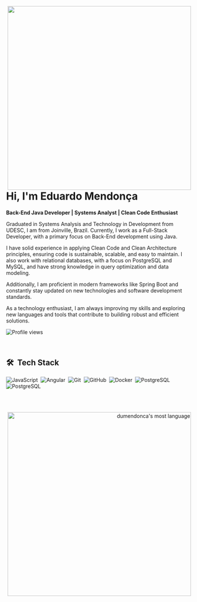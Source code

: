 <img align="right" height=500em src="https://gist.githubusercontent.com/DuMendonca/bf1e3e2af53092271100c4b95148a7c2/raw/797ae1ffbe2142f70bee5b9ed689a3257832ec8b/githubcard.svg"/>
<h1 align="left"> Hi, I'm  Eduardo Mendonça </h1>

**Back-End Java Developer | Systems Analyst | Clean Code Enthusiast**

Graduated in Systems Analysis and Technology in Development from UDESC, I am from Joinville, Brazil. Currently, I work as a Full-Stack Developer, with a primary focus on Back-End development using Java.

I have solid experience in applying Clean Code and Clean Architecture principles, ensuring code is sustainable, scalable, and easy to maintain. I also work with relational databases, with a focus on PostgreSQL and MySQL, and have strong knowledge in query optimization and data modeling.

Additionally, I am proficient in modern frameworks like Spring Boot and constantly stay updated on new technologies and software development standards.

As a technology enthusiast, I am always improving my skills and exploring new languages and tools that contribute to building robust and efficient solutions.


<p align="left"> <img src="https://komarev.com/ghpvc/?username=dumendonca&color=yellow" alt="Profile views" /> </p>

<br>

## 🛠 &nbsp;Tech Stack

![JavaScript](https://img.shields.io/badge/-JavaScript-05122A?style=flat&logo=javascript)&nbsp;
![Angular](https://img.shields.io/badge/-Angular-05122A?style=flat&logo=Angular)&nbsp;
![Git](https://img.shields.io/badge/-Git-05122A?style=flat&logo=git)&nbsp;
![GitHub](https://img.shields.io/badge/-GitHub-05122A?style=flat&logo=github)&nbsp;
![Docker](https://img.shields.io/badge/-Docker-05122A?style=flat&logo=docker)&nbsp;
![PostgreSQL](https://img.shields.io/badge/-PostgreSQL-05122A?style=flat&logo=postgresql)&nbsp;
![PostgreSQL](https://img.shields.io/badge/-Java-05122A?style=flat&logo=openjdk)&nbsp;

<br><br>
<p style="text-align:right"> 
 <img width="500em" src="https://github-readme-stats.vercel.app/api/top-langs/?username=dumendonca&layout=compact&theme=transparent" alt="dumendonca's most language"/>
</p>
